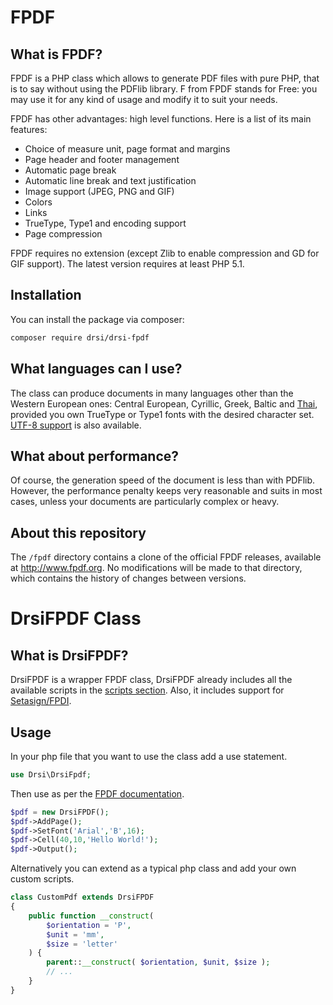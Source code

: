 # FPDF
## What is FPDF?
FPDF is a PHP class which allows to generate PDF files with pure PHP, that is to say without using the PDFlib library. F from FPDF stands for Free: you may use it for any kind of usage and modify it to suit your needs.

FPDF has other advantages: high level functions. Here is a list of its main features:

- Choice of measure unit, page format and margins
- Page header and footer management
- Automatic page break
- Automatic line break and text justification
- Image support (JPEG, PNG and GIF)
- Colors
- Links
- TrueType, Type1 and encoding support
- Page compression

FPDF requires no extension (except Zlib to enable compression and GD for GIF support). The latest version requires at least PHP 5.1.


## Installation

You can install the package via composer:

```sh
composer require drsi/drsi-fpdf
```

## What languages can I use?
The class can produce documents in many languages other than the Western European ones: Central European, Cyrillic, Greek, Baltic and [Thai](http://fpdf.org/en/script/script87.php), provided you own TrueType or Type1 fonts with the desired character set. [UTF-8 support](http://fpdf.org/en/script/script92.php) is also available.

## What about performance?
Of course, the generation speed of the document is less than with PDFlib. However, the performance penalty keeps very reasonable and suits in most cases, unless your documents are particularly complex or heavy.



## About this repository
The `/fpdf` directory contains a clone of the official FPDF releases, available at http://www.fpdf.org. No modifications will be made to that directory, which contains the history of changes between versions.

# DrsiFPDF Class
## What is DrsiFPDF?
DrsiFPDF is a wrapper FPDF class, DrsiFPDF already includes all the available scripts in the [scripts section](scripts). Also, it includes support for [Setasign/FPDI](https://github.com/Setasign/FPDI).

## Usage

In your php file that you want to use the class add a use statement.

```php
use Drsi\DrsiFpdf;
```

Then use as per the [FPDF documentation](http://fpdf.org/en/tutorial/index.php).

``` php
$pdf = new DrsiFPDF();
$pdf->AddPage();
$pdf->SetFont('Arial','B',16);
$pdf->Cell(40,10,'Hello World!');
$pdf->Output();
```

Alternatively you can extend as a typical php class and add your own custom scripts.

```php
class CustomPdf extends DrsiFPDF
{
    public function __construct(
        $orientation = 'P',
        $unit = 'mm',
        $size = 'letter'
    ) {
        parent::__construct( $orientation, $unit, $size );
        // ...
    }
}
```